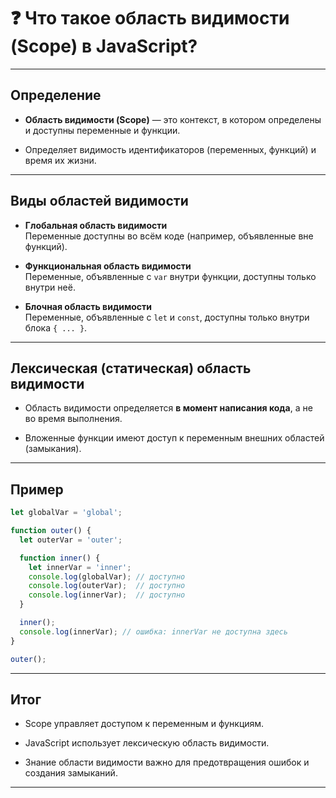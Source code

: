 # ❓ Что такое область видимости (Scope) в JavaScript?

---

## Определение

- **Область видимости (Scope)** — это контекст, в котором определены и доступны переменные и функции.

- Определяет видимость идентификаторов (переменных, функций) и время их жизни.

---

## Виды областей видимости

- **Глобальная область видимости**  
  Переменные доступны во всём коде (например, объявленные вне функций).

- **Функциональная область видимости**  
  Переменные, объявленные с `var` внутри функции, доступны только внутри неё.

- **Блочная область видимости**  
  Переменные, объявленные с `let` и `const`, доступны только внутри блока `{ ... }`.

---

## Лексическая (статическая) область видимости

- Область видимости определяется **в момент написания кода**, а не во время выполнения.

- Вложенные функции имеют доступ к переменным внешних областей (замыкания).

---

## Пример

```js
let globalVar = 'global';

function outer() {
  let outerVar = 'outer';

  function inner() {
    let innerVar = 'inner';
    console.log(globalVar); // доступно
    console.log(outerVar);  // доступно
    console.log(innerVar);  // доступно
  }

  inner();
  console.log(innerVar); // ошибка: innerVar не доступна здесь
}

outer();
```

---

## Итог

- Scope управляет доступом к переменным и функциям.

- JavaScript использует лексическую область видимости.

- Знание области видимости важно для предотвращения ошибок и создания замыканий.

---
